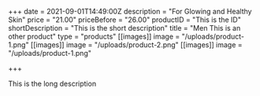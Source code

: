 +++
date = 2021-09-01T14:49:00Z
description = "For Glowing and Healthy Skin"
price = "21.00"
priceBefore = "26.00"
productID = "This is the ID"
shortDescription = "This is the short description"
title = "Men This is an other product"
type = "products"
[[images]]
image = "/uploads/product-1.png"
[[images]]
image = "/uploads/product-2.png"
[[images]]
image = "/uploads/product-1.png"

+++

This is the long description

